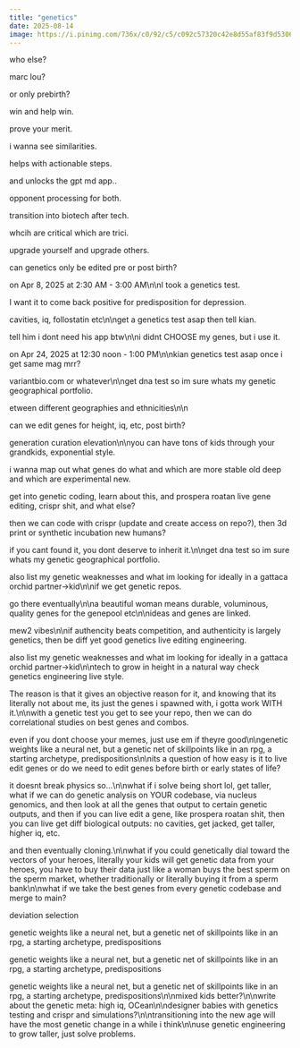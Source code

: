 ```yaml
---
title: "genetics"
date: 2025-08-14
image: https://i.pinimg.com/736x/c0/92/c5/c092c57320c42e8d55af83f9d5306314.jpg
---
```


who else?

marc lou?

or only prebirth?

win and help win.

prove your merit.

i wanna see similarities.

helps with actionable steps.

and unlocks the gpt md app..

opponent processing for both.

transition into biotech after tech.

whcih are critical which are trici.

upgrade yourself and upgrade others.

can genetics only be edited pre or post birth?

on Apr 8, 2025 at 2:30 AM - 3:00 AM\n\nI took a genetics test.

I want it to come back positive for predisposition for depression.

cavities, iq, follostatin etc\n\nget a genetics test asap then tell kian.

tell him i dont need his app btw\n\ni didnt CHOOSE my genes, but i use it.

on Apr 24, 2025 at 12:30 noon - 1:00 PM\n\nkian genetics test asap once i get same mag mrr?

variantbio.com or whatever\n\nget dna test so im sure whats my genetic geographical portfolio.

etween different geographies and ethnicities\n\n

can we edit genes for height, iq, etc, post birth?

generation curation elevation\n\nyou can have tons of kids through your grandkids, exponential style.

i wanna map out what genes do what and which are more stable old deep and which are experimental new.

get into genetic coding, learn about this, and prospera roatan live gene editing, crispr shit, and what else?

then we can code with crispr (update and create access on repo?), then 3d print or synthetic incubation new humans?

if you cant found it, you dont deserve to inherit it.\n\nget dna test so im sure whats my genetic geographical portfolio.

also list my genetic weaknesses and what im looking for ideally in a gattaca orchid partner->kid\n\nif we get genetic repos.

go there eventually\n\na beautiful woman means durable, voluminous, quality genes for the genepool etc\n\nideas and genes are linked.

mew2 vibes\n\nif authencity beats competition, and authenticity is largely genetics, then be diff yet good genetics live editing engineering.

also list my genetic weaknesses and what im looking for ideally in a gattaca orchid partner->kid\n\ntech to grow in height in a natural way check genetics engineering live style.

The reason is that it gives an objective reason for it, and knowing that its literally not about me, its just the genes i spawned with, i gotta work WITH it.\n\nwith a genetic test you get to see your repo, then we can do correlational studies on best genes and combos.

even if you dont choose your memes, just use em if theyre good\n\ngenetic weights like a neural net, but a genetic net of skillpoints like in an rpg, a starting archetype, predispositions\n\nits a question of how easy is it to live edit genes or do we need to edit genes before birth or early states of life?

it doesnt break physics so...\n\nwhat if i solve being short lol, get taller, what if we can do genetic analysis on YOUR codebase, via nucleus genomics, and then look at all the genes that output to certain genetic outputs, and then if you can live edit a gene, like prospera roatan shit, then you can live get diff biological outputs: no cavities, get jacked, get taller, higher iq, etc.

and then eventually cloning.\n\nwhat if you could genetically dial toward the vectors of your heroes, literally your kids will get genetic data from your heroes, you have to buy their data just like a woman buys the best sperm on the sperm market, whether traditionally or literally buying it from a sperm bank\n\nwhat if we take the best genes from every genetic codebase and merge to main?

deviation selection

genetic weights like a neural net, but a genetic net of skillpoints like in an rpg, a starting archetype, predispositions

genetic weights like a neural net, but a genetic net of skillpoints like in an rpg, a starting archetype, predispositions

genetic weights like a neural net, but a genetic net of skillpoints like in an rpg, a starting archetype, predispositions\n\nmixed kids better?\n\nwrite about the genetic meta: high iq, OCean\n\ndesigner babies with genetics testing and crispr and simulations?\n\ntransitioning into the new age will have the most genetic change in a while i think\n\nuse genetic engineering to grow taller, just solve problems.
